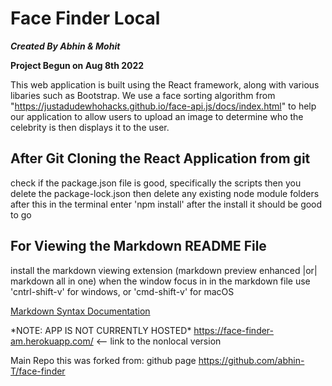 # Face Finder Local

**_Created By Abhin & Mohit_**

**Project Begun on Aug 8th 2022**

This web application is built using the React framework, along with various libaries such as
Bootstrap. We use a face sorting algorithm from "https://justadudewhohacks.github.io/face-api.js/docs/index.html" 
to help our application to allow users to upload an image to determine who the celebrity is then displays it to the user.

## After Git Cloning the React Application from git

check if the package.json file is good, specifically the scripts
then you delete the package-lock.json
then delete any existing node module folders
after this in the terminal enter 'npm install'
after the install it should be good to go

## For Viewing the Markdown README File

install the markdown viewing extension (markdown preview enhanced |or| markdown all in one)
when the window focus in in the markdown file
use 'cntrl-shift-v' for windows, or 'cmd-shift-v' for macOS

[Markdown Syntax Documentation](https://www.markdownguide.org/basic-syntax/)

*NOTE: APP IS NOT CURRENTLY HOSTED\*
https://face-finder-am.herokuapp.com/ <-- link to the nonlocal version

Main Repo this was forked from: github page https://github.com/abhin-T/face-finder
